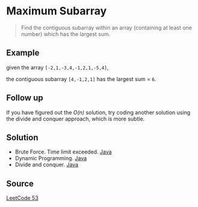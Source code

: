 # Maximum Subarray

> Find the contiguous subarray within an array (containing at least one number) which has the largest sum.

## Example

given the array `[-2,1,-3,4,-1,2,1,-5,4]`,

the contiguous subarray `[4,-1,2,1]` has the largest sum = `6`.

## Follow up

If you have figured out the _O(n)_ solution, try coding another solution using the divide and conquer approach, which is more subtle.

## Solution

- Brute Force. Time limit exceeded. [Java](solution1_0.java)
- Dynamic Programming. [Java](solution1.java)
- Divide and conquer. [Java](solution2.java)

## Source

[LeetCode 53](https://leetcode.com/problems/maximum-subarray/)